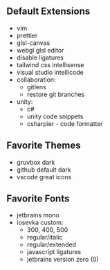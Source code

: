 ## Default Extensions

- vim
- prettier
- glsl-canvas
- webgl glsl editor
- disable ligatures
- tailwind css intellisense
- visual studio intellicode
- collaboration:
  - gitlens
  - restore git branches
- unity:
  - c#
  - unity code snippets
  - csharpier - code formatter

## Favorite Themes

- gruvbox dark
- github default dark
- vscode great icons

## Favorite Fonts

- jetbrains mono
- iosevka custom:
  - 300, 400, 500
  - regular/italic
  - regular/extended
  - javascript ligatures
  - jetbrains version zero (0)
